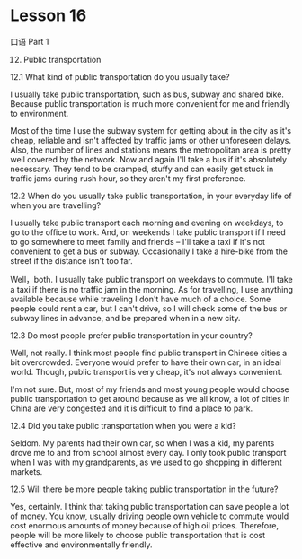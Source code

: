 # Lesson 16

口语 Part 1

12.  Public transportation 

12.1  What kind of public transportation do you usually take?

I usually take public transportation, such as bus, subway and shared bike. Because public transportation is much more convenient for me and friendly to environment.

Most of the time I use the subway system for getting about in the city as it's cheap, reliable and isn't affected by traffic jams or other unforeseen delays. Also, the number of lines and stations means the metropolitan area is pretty well covered by the network. Now and again I'll take a bus if it's absolutely necessary. They tend to be cramped, stuffy and can easily get stuck in traffic jams during rush hour, so they aren't my first preference.

12.2 When do you usually take public transportation, in your everyday life of when you are travelling?

I usually take public transport each morning and evening on weekdays, to go to the office to work. And, on weekends I take public transport if I need to go somewhere to meet family and friends – I'll take a taxi if it's not convenient to get a bus or subway. Occasionally I take a hire-bike from the street if the distance isn't too far.

Well，both. I usually take public transport on weekdays to commute. I'll take a taxi if there is no traffic jam in the morning. As for travelling, I use anything available because while traveling I don't have much of a choice. Some people could rent a car, but I can't drive, so I will check some of the bus or subway lines in advance, and be prepared when in a new city.

12.3 Do most people prefer public transportation in your country?

Well, not really. I think most people find public transport in Chinese cities a bit overcrowded. Everyone would prefer to have their own car, in an ideal world. Though, public transport is very cheap, it's not always convenient.

I'm not sure. But, most of my friends and most young people would choose public transportation to get around because as we all know, a lot of cities in China are very congested and it is difficult to find a place to park.

12.4 Did you take public transportation when you were a kid?

Seldom. My parents had their own car, so when I was a kid, my parents drove me to and from school almost every day. I only took public transport when I was with my grandparents, as we used to go shopping in different markets.

12.5 Will there be more people taking public transportation in the future?

Yes, certainly. I think that taking public transportation can save people a lot of money. You know, usually driving people own vehicle to commute would cost enormous amounts of money because of high oil prices. Therefore, people will be more likely to choose public transportation that is cost effective and environmentally friendly.
